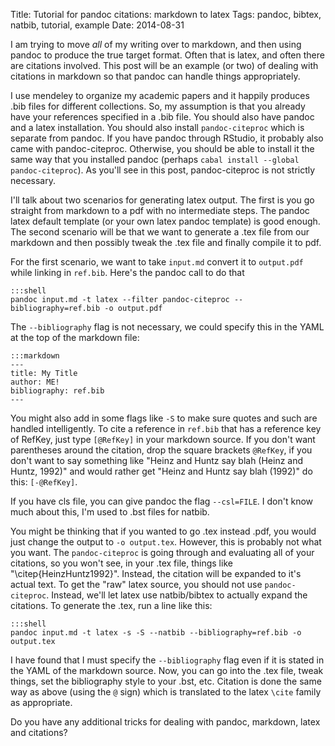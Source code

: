 Title: Tutorial for pandoc citations: markdown to latex
Tags: pandoc, bibtex, natbib, tutorial, example
Date: 2014-08-31

I am trying to move _all_ of my writing over to markdown, and then using
pandoc to produce the true target format.  Often that is latex, and often
there are citations involved.  This post will be an example (or two) of
dealing with citations in markdown so that pandoc can handle things
appropriately.

I use mendeley to organize my academic papers and it happily produces .bib
files for different collections.  So, my assumption is that you already have
your references specified in a .bib file.  You should also have pandoc and a
latex installation.  You should also install `pandoc-citeproc` which is
separate from pandoc.  If you have pandoc through RStudio, it probably also
came with pandoc-citeproc.  Otherwise, you should be able to install it the
same way that you installed pandoc (perhaps `cabal install --global
pandoc-citeproc`).  As you'll see in this post, pandoc-citeproc is not
strictly necessary.

I'll talk about two scenarios for generating latex output.  The first is you
go straight from markdown to a pdf with no intermediate steps.  The pandoc
latex default template (or your own latex pandoc template) is good enough.
The second scenario will be that we want to generate a .tex file from our
markdown and then possibly tweak the .tex file and finally compile it to pdf.

For the first scenario, we want to take `input.md` convert it to `output.pdf`
while linking in `ref.bib`.  Here's the pandoc call to do that

    :::shell
    pandoc input.md -t latex --filter pandoc-citeproc --bibliography=ref.bib -o output.pdf

The `--bibliography` flag is not necessary, we could specify this in the YAML
at the top of the markdown file:

    :::markdown
    ---
    title: My Title
    author: ME!
    bibliography: ref.bib
    ---

You might also add in some flags like `-S` to make sure quotes and such are
handled intelligently.  To cite a reference in `ref.bib` that has a reference
key of RefKey, just type `[@RefKey]` in your markdown source.  If you don't
want parentheses around the citation, drop the square brackets `@RefKey`, if
you don't want to say something like "Heinz and Huntz say blah (Heinz and
Huntz, 1992)" and would rather get "Heinz and Huntz say blah (1992)" do this:
`[-@RefKey]`.

If you have cls file, you can give pandoc the flag `--csl=FILE`.  I don't know
much about this, I'm used to .bst files for natbib.

You might be thinking that if you wanted to go .tex instead .pdf, you would
just change the output to `-o output.tex`.  However, this is probably not what
you want.  The `pandoc-citeproc` is going through and evaluating all of your
citations, so you won't see, in your .tex file, things like
"\citep{HeinzHuntz1992}".  Instead, the citation will be expanded to it's
actual text.  To get the "raw" latex source, you should not use
`pandoc-citeproc`.  Instead, we'll let latex use natbib/bibtex to actually
expand the citations.  To generate the .tex, run a line like this:

    :::shell
    pandoc input.md -t latex -s -S --natbib --bibliography=ref.bib -o output.tex

I have found that I must specify the `--bibliography` flag even if it is
stated in the YAML of the markdown source.  Now, you can go into the .tex
file, tweak things, set the bibliography style to your .bst, etc.  Citation is
done the same way as above (using the `@` sign) which is translated to the
latex `\cite` family as appropriate.

Do you have any additional tricks for dealing with pandoc, markdown, latex and
citations?


